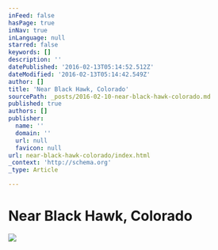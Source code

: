 ```yaml
---
inFeed: false
hasPage: true
inNav: true
inLanguage: null
starred: false
keywords: []
description: ''
datePublished: '2016-02-13T05:14:52.512Z'
dateModified: '2016-02-13T05:14:42.549Z'
author: []
title: 'Near Black Hawk, Colorado'
sourcePath: _posts/2016-02-10-near-black-hawk-colorado.md
published: true
authors: []
publisher:
  name: ''
  domain: ''
  url: null
  favicon: null
url: near-black-hawk-colorado/index.html
_context: 'http://schema.org'
_type: Article

---
```

# Near Black Hawk, Colorado
![](https://s3-us-west-2.amazonaws.com/the-grid-img/p/8beba8cebd165f3c590478c147ff180521323b8a.png)